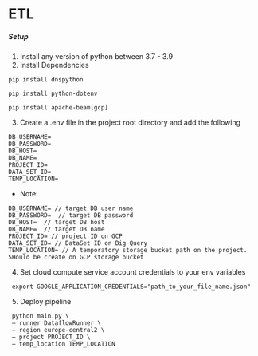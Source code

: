# ETL


##### Setup
1. Install any version of python between 3.7 - 3.9
2. Install Dependencies
```
pip install dnspython
```

```
pip install python-dotenv
```
```
pip install apache-beam[gcp]
```
3. Create a .env file in the project root directory and add the following

```
DB_USERNAME=
DB_PASSWORD=
DB_HOST=
DB_NAME=
PROJECT_ID=
DATA_SET_ID=
TEMP_LOCATION=
```
* Note: 
```
DB_USERNAME= // target DB user name 
DB_PASSWORD=  // target DB password 
DB_HOST=  // target DB host 
DB_NAME=  // target DB name 
PROJECT_ID= // project ID on GCP
DATA_SET_ID= // DataSet ID on Big Query
TEMP_LOCATION= // A temporatory storage bucket path on the project. SHould be create on GCP storage bucket
```

4. Set cloud compute service account credentials to your env variables
```
 export GOOGLE_APPLICATION_CREDENTIALS="path_to_your_file_name.json"
```

5. Deploy pipeline
```
 python main.py \
 — runner DataflowRunner \
 — region europe-central2 \
 — project PROJECT_ID \
 — temp_location TEMP_LOCATION
```